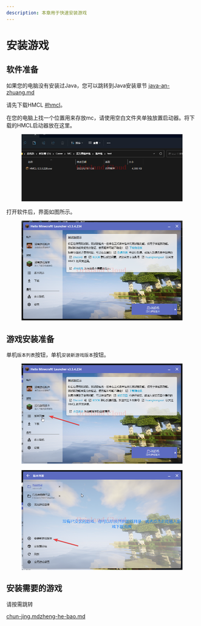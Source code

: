 ```yaml
---
description: 本章用于快速安装游戏
---
```


# 安装游戏

## 软件准备

如果您的电脑没有安装过Java，您可以跳转到Java安装章节 [java-an-zhuang.md](../java-an-zhuang.md "mention")

请先下载HMCL [#hmcl](../qi-dong-qi.md#hmcl "mention")。

在您的电脑上找一个位置用来存放mc，请使用空白文件夹单独放置启动器。将下载的HMCL启动器放在这里。

<figure><img src="../../../../../.gitbook/assets/explorer_MbG8oxPOX1.png" alt=""><figcaption></figcaption></figure>

打开软件后，界面如图所示。

<figure><img src="../../../../../.gitbook/assets/javaw_y50GHqz4me.png" alt=""><figcaption></figcaption></figure>

## 游戏安装准备

单机`版本列表`按钮，单机`安装新游戏版本`按钮。

<figure><img src="../../../../../.gitbook/assets/javaw_uWBawT3zv5.png" alt=""><figcaption></figcaption></figure>

<figure><img src="../../../../../.gitbook/assets/javaw_EAEaUlQaz9.png" alt=""><figcaption></figcaption></figure>

## 安装需要的游戏

请按需跳转

[chun-jing.md](chun-jing.md "mention")[zheng-he-bao.md](zheng-he-bao.md "mention")
